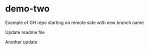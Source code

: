 # demo-two
Example of GH repo starting on remote side with new branch name

Update readme file


Another update
